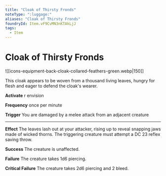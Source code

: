 ```yaml
---
title: "Cloak of Thirsty Fronds"
noteType: ":luggage:"
aliases: "Cloak of Thirsty Fronds"
foundryId: Item.vF9CvMN3nKTAkLjJ
tags:
  - Item
---
```


# Cloak of Thirsty Fronds
![[icons-equipment-back-cloak-collared-feathers-green.webp|150]]

This cloak appears to be woven from a thousand living leaves, hungry for flesh and eager to defend the cloak's wearer.

**Activate** r envision

**Frequency** once per minute

**Trigger** You are damaged by a melee attack from an adjacent creature

* * *

**Effect** The leaves lash out at your attacker, rising up to reveal snapping jaws made of wicked thorns. The triggering creature must attempt a DC 23 reflex saving throw.

**Success** The creature is unaffected.

**Failure** The creature takes 1d6 piercing.

**Critical Failure** The creature takes 2d6 piercing and 2 bleed.
